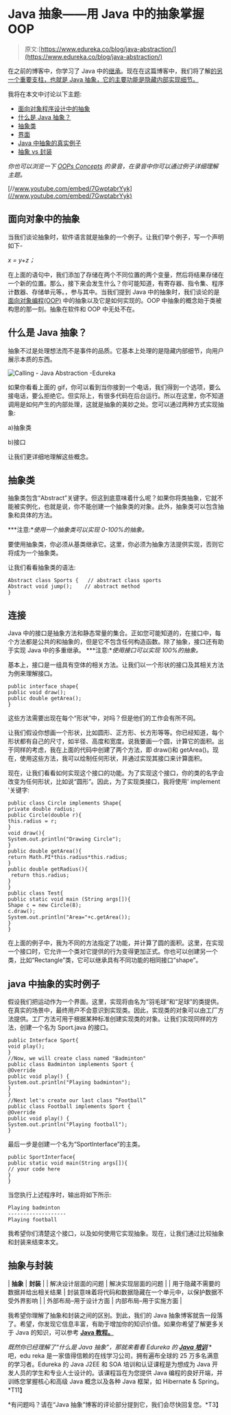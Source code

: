 # Java 抽象——用 Java 中的抽象掌握 OOP

> 原文:[https://www.edureka.co/blog/java-abstraction/](https://www.edureka.co/blog/java-abstraction/)

在之前的博客中，你学习了 Java 中的[继承](https://www.edureka.co/blog/inheritance-in-java/)。现在在这篇博客中，我们将了解[的另一个重要支柱，也就是 Java 抽象，它的主要功能是隐藏内部实现细节。](https://www.edureka.co/blog/object-oriented-programming/)

我将在本文中讨论以下主题:

*   [面向对象程序设计中的抽象](#Abstraction)
*   [什么是 Java 抽象？](#What-is-Java-Abstraction)
*   [抽象类](#AbstractClass)
*   [界面](#Interface)
*   [Java 中抽象的真实例子](#Reallifeexample)
*   [抽象 vs 封装](#AbstractionvsEncapsulation)

*你也可以浏览一下 [OOPs Concepts](https://www.edureka.co/blog/cheatsheets/java-oop-cheat-sheet/) 的录音，在录音中你可以通过例子详细理解主题。*

[//www.youtube.com/embed/7GwptabrYyk](//www.youtube.com/embed/7GwptabrYyk)

## 面向对象中的抽象

当我们谈论抽象时，软件语言就是抽象的一个例子。让我们举个例子，写一个声明如下-

*x = y+z；*

在上面的语句中，我们添加了存储在两个不同位置的两个变量，然后将结果存储在一个新的位置。那么，接下来会发生什么？你可能知道，有寄存器、指令集、程序计数器、存储单元等。，参与其中。当我们提到 Java 中的抽象时，我们谈论的是[面向对象编程(OOP)](https://www.edureka.co/blog/object-oriented-programming/) 中的抽象以及它是如何实现的。OOP 中抽象的概念始于类被构思的那一刻。抽象在软件和 OOP 中无处不在。

## 什么是 Java 抽象？

抽象不过是处理想法而不是事件的品质。它基本上处理的是隐藏内部细节，向用户展示本质的东西。

![Calling - Java Abstraction -Edureka](../Images/6654e6ce561b841fa4ec344fef917699.png)

如果你看看上面的 gif，你可以看到当你接到一个电话，我们得到一个选项，要么接电话，要么拒绝它。但实际上，有很多代码在后台运行。所以在这里，你不知道调用是如何产生的内部处理，这就是抽象的美妙之处。您可以通过两种方式实现抽象:

a)抽象类

b)接口

让我们更详细地理解这些概念。

## 抽象类

抽象类包含“Abstract”关键字。但这到底意味着什么呢？如果你将类抽象，它就不能被实例化，也就是说，你不能创建一个抽象类的对象。此外，抽象类可以包含抽象和具体的方法。

***注意:**使用一个抽象类可以实现 0-100%的抽象。*

要使用抽象类，你必须从基类继承它。这里，你必须为抽象方法提供实现，否则它将成为一个抽象类。

让我们看看抽象类的语法:

```
Abstract class Sports {   // abstract class sports
Abstract void jump();    // abstract method
}

```

## 连接

Java 中的接口是抽象方法和静态常量的集合。正如您可能知道的，在接口中，每个方法都是公共的和抽象的，但是它不包含任何构造函数。除了抽象，接口还有助于实现 Java 中的多重继承。 ***注意:**使用接口可以实现 100%的抽象。*

基本上，接口是一组具有空体的相关方法。让我们以一个形状的接口及其相关方法为例来理解接口。

```
public interface shape{
public void draw();
public double getArea();
}

```

这些方法需要出现在每个“形状”中，对吗？但是他们的工作会有所不同。

让我们假设你想画一个形状，比如圆形、正方形、长方形等等。你已经知道，每个形状都有自己的尺寸，如半径、高度和宽度。说我要画一个圆，计算它的面积。出于同样的考虑，我在上面的代码中创建了两个方法，即 draw()和 getArea()。现在，使用这些方法，我可以绘制任何形状，并通过实现其接口来计算面积。

现在，让我们看看如何实现这个接口的功能。为了实现这个接口，你的类的名字会改变为任何形状，比如说“圆形”。因此，为了实现类接口，我将使用' implement '关键字:

```
public class Circle implements Shape{ 
private double radius; 
public Circle(double r){ 
this.radius = r; 
} 
void draw(){ 
System.out.println("Drawing Circle"); 
} 
public double getArea(){ 
return Math.PI*this.radius*this.radius; 
} 
public double getRadius(){
 return this.radius; 
} 
}
public class Test{ 
public static void main (String args[]){
Shape c = new Circle(8);
c.draw(); 
System.out.println("Area="+c.getArea());
}
}

```

在上面的例子中，我为不同的方法指定了功能，并计算了圆的面积。这里，在实现一个接口时，它允许一个类对它提供的行为变得更加正式。你也可以创建另一个类，比如“Rectangle”类，它可以继承具有不同功能的相同接口“shape”。

## java 中抽象的实时例子

假设我们把运动作为一个界面。这里，实现将由名为“羽毛球”和“足球”的类提供。在真实的场景中，最终用户不会意识到实现类。因此，实现类的对象可以由工厂方法提供。工厂方法可用于根据某种标准创建实现类的对象。让我们实现同样的方法，创建一个名为 Sport.java 的接口。

```
public Interface Sport{
void play();
}
//Now, we will create class named "Badminton"
public class Badminton implements Sport {
@Override
public void play() {
System.out.println("Playing badminton");
}
}
//Next let's create our last class “Football”
public class Football implements Sport { 
@Override
public void play() {
System.out.println("Playing football");
}

```

最后一步是创建一个名为“SportInterface”的主类。

```
public SportInterface{
public static void main(String args[]){
// your code here
}
}

```

当您执行上述程序时，输出将如下所示:

```
Playing badminton
-------------------
Playing football

```

我希望你们清楚这个接口，以及如何使用它实现抽象。现在，让我们通过比较抽象和封装来结束本文。

## 抽象与封装

| **抽象** | **封装** |
| 解决设计层面的问题 | 解决实现层面的问题 |
| 用于隐藏不需要的数据并给出相关结果 | 封装意味着将代码和数据隐藏在一个单元中，以保护数据不受外界影响 |
| 外部布局–用于设计方面 | 内部布局–用于实施方面 |

我希望你理解了抽象和封装之间的区别。到此，我们的 Java 抽象博客就告一段落了。希望，你发现它信息丰富，有助于增加你的知识价值。如果你希望了解更多关于 Java 的知识，可以参考 [**Java 教程。**](https://www.edureka.co/blog/java-tutorial/)

*既然你已经理解了“什么是 Java 抽象”，那就来看看 Edureka 的 [**Java 培训**](https://www.edureka.co/java-j2ee-training-course)* *吧，edu reka 是一家值得信赖的在线学习公司，拥有遍布全球的 25 万多名满意的学习者。Edureka 的 Java J2EE 和 SOA 培训和认证课程是为想成为 Java 开发人员的学生和专业人士设计的。该课程旨在为您提供 Java 编程的良好开端，并训练您掌握核心和高级 Java 概念以及各种 Java 框架，如 Hibernate & Spring。*T11】

*有问题吗？请在“Java 抽象”博客的评论部分提到它，我们会尽快回复您。*T3】